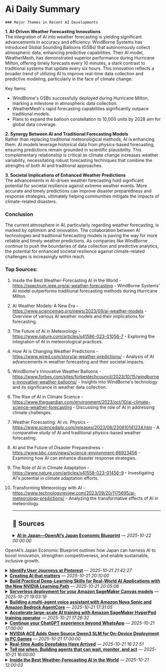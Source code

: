 # Ai Daily Summary

    ### Major Themes in Recent AI Developments

**1. AI-Driven Weather Forecasting Innovations**  
The integration of AI into weather forecasting is yielding significant advancements in accuracy and efficiency. WindBorne Systems has introduced Global Sounding Balloons (GSBs) that autonomously collect atmospheric data, enhancing predictive capabilities. Their AI model, WeatherMesh, has demonstrated superior performance during Hurricane Milton, offering timely forecasts every 10 minutes, a stark contrast to traditional systems that update every six hours. This innovation reflects a broader trend of utilizing AI to improve real-time data collection and predictive modeling, particularly in the face of climate change.

Key Items:  
- WindBorne's GSBs successfully deployed during Hurricane Milton, marking a milestone in atmospheric data collection.  
- WeatherMesh's rapid forecasting capabilities significantly outpace traditional models.  
- Plans to expand the balloon constellation to 10,000 units by 2028 aim for global data coverage.

**2. Synergy Between AI and Traditional Forecasting Models**  
Rather than replacing traditional meteorological methods, AI is enhancing them. AI models leverage historical data from physics-based forecasting, ensuring predictions remain grounded in scientific plausibility. This complementary relationship is critical as climate change increases weather variability, necessitating robust forecasting techniques that combine the strengths of both AI and traditional approaches.

**3. Societal Implications of Enhanced Weather Predictions**  
The advancements in AI-driven weather forecasting hold significant potential for societal resilience against extreme weather events. More accurate and timely predictions can improve disaster preparedness and response strategies, ultimately helping communities mitigate the impacts of climate-related disasters.

### Conclusion  
The current atmosphere in AI, particularly regarding weather forecasting, is marked by optimism and innovation. The collaboration between AI technologies and traditional forecasting models is paving the way for more reliable and timely weather predictions. As companies like WindBorne continue to push the boundaries of data collection and predictive analytics, the potential for enhanced societal resilience against climate-related challenges is increasingly within reach.

### Top Sources:
1. Inside the Best Weather-Forecasting AI in the World - https://spectrum.ieee.org/ai-weather-forecasting - WindBorne Systems' AI model outperforms traditional forecasting methods during Hurricane Milton.  
2. AI Weather Models: A New Era - https://www.sciencemag.org/news/2023/09/ai-weather-models - Overview of various AI weather models and their implications for forecasting.  
3. The Future of AI in Meteorology - https://www.nature.com/articles/s41586-023-01056-7 - Exploring the integration of AI in meteorological practices.  
4. How AI is Changing Weather Predictions - https://www.wired.com/story/ai-weather-predictions/ - Analysis of AI advancements in weather forecasting and their societal impacts.  
5. WindBorne's Innovative Weather Balloons - https://www.forbes.com/sites/forbestechcouncil/2023/10/15/windbornes-innovative-weather-balloons/ - Insights into WindBorne's technology and its significance in weather data collection.  
6. The Rise of AI in Climate Science - https://www.theguardian.com/environment/2023/oct/10/ai-climate-science-weather-forecasting - Discussing the role of AI in addressing climate challenges.  
7. Weather Forecasting: AI vs. Physics - https://www.sciencedaily.com/releases/2023/08/230810141234.htm - A comparative study of AI and traditional physics-based weather forecasting.  
8. AI and the Future of Disaster Preparedness - https://www.bbc.com/news/science-environment-66923456 - Examining how AI can enhance disaster response strategies.  
9. The Role of AI in Climate Adaptation - https://www.nature.com/articles/s41558-023-01456-9 - Investigating AI's potential in climate adaptation efforts.  
10. Transforming Meteorology with AI - https://www.technologyreview.com/2023/09/20/1175695/ai-meteorology-predictions/ - Analyzing the transformative effects of AI in meteorology.
                
    ---
                
    ## 📰 Sources
    <details><summary><strong><a href='https://openai.com/index/japan-economic-blueprint' target='_blank'>AI in Japan—OpenAI’s Japan Economic Blueprint</a></strong> — <em>2025-10-22 00:00:00</em></summary>

OpenAI’s Japan Economic Blueprint outlines how Japan can harness AI to boost innovation, strengthen competitiveness, and enable sustainable, inclusive growth.

</details>

<details><summary><strong><a href='https://medium.com/pinterest-engineering/identify-user-journeys-at-pinterest-b517f6275b42?source=rss-ef81ef829bcb------2' target='_blank'>Identify User Journeys at Pinterest</a></strong> — <em>2025-10-21 21:42:27</em></summary>

Lin Zhu | Sr. Staff Machine Learning EngineerJaewon Yang | Principal Machine Learning EngineerRavi Kiran Holur Vijay | Director, Machine Learning EngineeringPinterest has always been a go-to destination for inspiration, a place where users explore everything from daily meal ideas to major life events like planning a wedding or renovating a home. Our core mission is to be an inspiration-to-realization platform. To fulfill this, we recognized a critical challenge: we needed to move beyond understanding immediate interests and comprehend the underlying, long-term goals of our users. Therefore, we introduce user journeys as the foundation for recommendations.We define a journey as the intersection of a user’s interests, intent, and context at a specific point in time. A user journey is a sequence of user-item interactions, often spanning multiple sessions, that centers on a particular interest and reveals a clear intent — such as exploring trends or making a purchase. For example, a journey might involve an interest in “summer dresses,” an intent to “learn what’s in style,” and a context of being “ready to buy.” Users can have multiple, sometimes overlapping, journeys occurring simultaneously as their interests and goals evolve.Inferring user journeys goes beyond understanding immediate interests, it allows us to comprehend the underlying, long-term goals of our users. By identifying user journeys, we can move from simple content recommendations to becoming a platform that assists users in achieving their goals, whether it’s planning a wedding, renovating a kitchen, or learning a new skill. This aligns with Pinterest’s mission to be an inspiration-to-realization platform, and provides the foundation for journey-aware recommendations.Figure 1: Example of notifications based on user journeyOur Solution PhilosophyFrom the outset, we knew we were building a new product without large amounts of training data. This constraint shaped our engineering philosophy for this project:Be Lean: Minimize the development of new components where no data exists.Start Small: Begin with a small, high-quality dataset of a few hundred human-annotated examples.Leverage Foundation Models: Utilize pretrained models, like pretrained SearchSage for keyword embeddings, to maximize cost efficiency and effectiveness.Make it Extensible: Design a system that supports more complex models as we collect more data, with a clear path to incorporating more advanced ML and LLM techniques.System Architecture: A WalkthroughTo identify these journeys, we evaluated two primary approaches:Predefined Journey Taxonomy: Building a fixed set of journeys and mapping users to them. While this offers consistency, it risks overlapping with existing systems, requiring significant maintenance, and being slow to adapt to new trends.Dynamic Keyword Extraction: Directly extracting journeys from a user’s activities, representing each journey as a cluster of keywords (queries, annotations, interests, etc.).We chose the Dynamic Extraction approach to generate journeys based on the user’s information. It offered greater flexibility, personalization, and adaptability, allowing the system to respond to emerging trends and unique user behaviors. This method also allowed us to leverage existing infrastructure and simplify the modeling process by focusing on clustering activities for individual users.Figure 2: High-level journey aware notification system designAt a high level, we extract keywords from multiple sources and employ hierarchical clustering to generate keyword clusters; each cluster is a journey candidate. We then build specialized models for journey ranking, stage prediction, naming, and expansion. This inference pipeline runs on a streaming system, allowing us to run full inference if there’s algorithm change, or daily incremental inference for recent active users so the journeys respond quickly to a user’s most recent activities.Figure 3: User journey inference pipeline via Streaming systemLet’s break down the key components of this innovative system:1. User Journey Extraction and ClusteringThis foundational component is designed to generate fresh, personalized journeys for each user.Input Data: We leverage a rich set of user data, including: — User search history: Aggregated queries and timestamps. — User activity history: Interactions like Pin closeups, repins, and clickthroughs, extract the annotations and interests from the engaged Pins. — User’s boards: Extract the annotations and interests from the Pins in the user’s boards.User Journey Clustering: We treat all the queries, annotations, and interests as keywords with metadata. Then we adopt the pretrained text embedding for the keywords to perform hierarchical clustering to form journey clusters.2. Journey Naming & ExpansionClear and intuitive journey names are crucial for user experience.Journey Naming: The current production model is to apply a ranking model to pick the top keyword extracted from each cluster as the journey name. It balances personalization and simplicity by choosing the most relevant keywords from the cluster. We are working with scaling LLM for Journey Name Generation, which promises highly personalized and adaptable names.Journey Expansion: We leverage LLMs to generate new journey recommendations based on a user’s past or ongoing journeys, with an emphasis on balancing the predictive power of LLMs and efficiently serving through pre-generated recommendations. In the initial stage, we focus on creating non-personalized, related journeys based on a given input journey. Since the total number of journeys is limited, we can use LLMs to generate this data offline and store it in a key-value store. For personalized recommendations, we will apply the journey ranking model online to rank related journeys for each user.3. Journey Ranking & DiversificationTo ensure the most relevant journeys are presented, and to prevent monotony, we built a ranking model and applied diversification afterwards.Journey RankingSimilar to traditional ranking problems, our initial approach is to build a point-wise ranking model. We get labels from user email feedback and human annotation. The model takes user features, engagement features (how frequently the user engaged on this journey through search, actions on Pins, etc.) and recency features. This provides a simple, immediate baseline.Journey DiversificationTo prevent the top ranked journeys from always being similar, we implement a diversifier after the journey ranking stage. The most straightforward approach is to apply a penalty if the journey is similar to the journeys that ranked higher (the similarity is measured using pretrained keyword embedding). For each journey i, score will be updated based on the formula below. Finally, we re-rank the journeys according to the updated score.Occurrence is the number of similar journeys ranked before the current journey, and penalty is a hyperparameter to tune, usually chosen as 0.95.4. Journey Stage PredictionUnderstanding a journey’s lifecycle helps us determine appropriate notification timing. We simplify this into two objectives:Situational vs. Evergreen Classification: Journeys are categorized based on user engagement patterns and activity duration. If users engage with a journey consistently over an extended period, we classify it as “Evergreen” — these journeys remain perpetually active. In contrast, journeys with engagement limited to a shorter timeframe are classified as “Situational,” as they are expected to conclude at a certain point.Journey Stage (Ongoing vs. Ended) Classification: For situational journeys, we evaluate whether the journey is still ongoing or has ended, primarily by analyzing the time since the user’s last engagement. Future improvements will include incorporating user feedback and developing a supervised model for more accurate classification.5. User Journeys OutputThe user journeys could be used in downstream applications for retrieval and ranking. The desired output is a list of distinct user journeys. Each journey should ideally be represented with:Journey Name: A concise and descriptive name (e.g., “Kitchen Renovation,” “Improving Home Organization,” “Engagement Ring Selection”).Keywords: List of keywords related to this journey; it could be the corresponding interests, annotations, queries, or any keywords.Stage: An indicator of where the user is within that journey (e.g., “inspiration,” “action”); we simplified it to “ongoing” or “ended” in the initial launch.Confidence Score: The confidence score for this predicted journey.Figure 4: User journey inference examples6. Relevance EvaluationWe aim to establish a robust evaluation and monitoring pipeline to ensure consistent and reliable quality assessment of top-k user journey predictions. Because human evaluation is costly and sometimes inconsistent, we leverage LLMs to assess the relevance of predicted user journeys. By providing user features and engagement history, we ask the LLM to generate a 5-level score with explanations. We have validated that LLM judgments closely correlate with human assessments in our use case, giving us confidence in this approach.Experiment ResultsWe applied user journeys inference to deliver notifications related to the user’s ongoing journeys. Our initial experiments demonstrate the significant impact of Journey-Aware Notifications¹:The system drove statistically significant gains in user engagements.Compared to our existing interest-based notifications, journey-aware notifications demonstrated an 88% higher email click rate and a 32% higher push open rate.User surveys revealed a 23% increase in positive feedback rate compared to interest-based notifications.Ongoing EffortAs a follow up, we are working on leveraging large language models (LLMs) to infer user journeys given user information and activities, while offering several key benefits:Simplification: Many existing components of the journey inference system — including keyword extraction, clustering, journey naming, and stage prediction models — can be consolidated and replaced with a single LLM.Quality Improvement: By utilizing the advanced capabilities of LLMs to understand user behavior, we aim to significantly enhance the accuracy and quality of user journey predictions.We tuned our prompts and used GPT to generate ground truth labels for fine-tuning Qwen, enabling us to scale in-house LLM inference while maintaining competitive relevance. Next, we utilized Ray batch inference to improve the efficiency and scalability. Finally, we are implementing full inference for all users and incremental inference for recently active users to reduce overall inference costs. All generated journeys will go through safety checks to ensure they meet our safety standards.Figure 5: User Journey inference using LLMsAcknowledgementWe’d like to thank Kevin Che, Justin Tran, Rui Liu, Anya Trivedi, Binghui Gong, Randy Tumalle, Tianqi Wang, Fangzheng Tian, Eric Tam, Manan Kalra, Mengtian Hu and Mengying Yang for their contribution!Thanks Jeanette Mukai, Darien Boyd, Samuel Owens, Justin Pangilinan, Blake Weber, Gloria Lee, Jess Adamiak for the product insights!Thanks Tingting Zhu, Shivani Rao, Dimitra Tsiaousi, Ye Tian, Vishwakarma Singh, Shipeng Yu, Rajat Raina and Randall Keller for the support!¹Pinterest Internal Data, USA, April-May 2025Identify User Journeys at Pinterest was originally published in Pinterest Engineering Blog on Medium, where people are continuing the conversation by highlighting and responding to this story.

</details>

<details><summary><strong><a href='https://news.mit.edu/2025/creating-ai-that-matters-1021' target='_blank'>Creating AI that matters</a></strong> — <em>2025-10-21 20:10:00</em></summary>

How the MIT-IBM Watson AI Lab is shaping AI-sociotechnical systems for the future.

</details>

<details><summary><strong><a href='https://www.nvidia.com/en-us/learn/learning-path/deep-learning/' target='_blank'>Build Practical Deep-Learning Skills for Real-World AI Applications with the New NVIDIA Learning Path</a></strong> — <em>2025-10-21 20:05:06</em></summary>

Check out the learning path page and sign up for courses, workshops, and certifications to help develop your skills.

</details>

<details><summary><strong><a href='https://aws.amazon.com/blogs/machine-learning/serverless-deployment-for-your-amazon-sagemaker-canvas-models/' target='_blank'>Serverless deployment for your Amazon SageMaker Canvas models</a></strong> — <em>2025-10-21 19:03:19</em></summary>

In this post, we walk through how to take an ML model built in SageMaker Canvas and deploy it using SageMaker Serverless Inference, helping you go from model creation to production-ready predictions quickly and efficiently without managing any infrastructure. This solution demonstrates a complete workflow from adding your trained model to the SageMaker Model Registry through creating serverless endpoint configurations and deploying endpoints that automatically scale based on demand .

</details>

<details><summary><strong><a href='https://aws.amazon.com/blogs/machine-learning/building-a-multi-agent-voice-assistant-with-amazon-nova-sonic-and-amazon-bedrock-agentcore/' target='_blank'>Building a multi-agent voice assistant with Amazon Nova Sonic and Amazon Bedrock AgentCore</a></strong> — <em>2025-10-21 17:31:05</em></summary>

In this post, we explore how Amazon Nova Sonic's speech-to-speech capabilities can be combined with Amazon Bedrock AgentCore to create sophisticated multi-agent voice assistants that break complex tasks into specialized, manageable components. The approach demonstrates how to build modular, scalable voice applications using a banking assistant example with dedicated sub-agents for authentication, banking inquiries, and mortgage services, offering a more maintainable alternative to monolithic voice assistant designs.

</details>

<details><summary><strong><a href='https://aws.amazon.com/blogs/machine-learning/accelerate-large-scale-ai-training-with-amazon-sagemaker-hyperpod-training-operator/' target='_blank'>Accelerate large-scale AI training with Amazon SageMaker HyperPod training operator</a></strong> — <em>2025-10-21 17:26:32</em></summary>

In this post, we demonstrate how to deploy and manage machine learning training workloads using the Amazon SageMaker HyperPod training operator, which enhances training resilience for Kubernetes workloads through pinpoint recovery and customizable monitoring capabilities. The Amazon SageMaker HyperPod training operator helps accelerate generative AI model development by efficiently managing distributed training across large GPU clusters, offering benefits like centralized training process monitoring, granular process recovery, and hanging job detection that can reduce recovery times from tens of minutes to seconds.

</details>

<details><summary><strong><a href='https://openai.com/index/chatgpt-whatsapp-transition' target='_blank'>Continue your ChatGPT experience beyond WhatsApp</a></strong> — <em>2025-10-21 17:00:00</em></summary>

ChatGPT will no longer be available on WhatsApp after January 15, 2026. Learn how to link your ChatGPT account and continue your conversations across devices.

</details>

<details><summary><strong><a href='https://developer.nvidia.com/blog/nvidia-ace-adds-open-source-qwen3-slm-for-on-device-deployment-in-pc-games/' target='_blank'>NVIDIA ACE Adds Open Source Qwen3 SLM for On-Device Deployment in PC Games</a></strong> — <em>2025-10-21 17:00:00</em></summary>

To help create real-time, dynamic NPC game characters, NVIDIA ACE now supports the open source Qwen3-8B small language model (SLM) for on-device...

</details>

<details><summary><strong><a href='https://spectrum.ieee.org/real-time-audio-deepfake-vishing' target='_blank'>Real-time Audio Deepfakes Have Arrived</a></strong> — <em>2025-10-21 16:22:51</em></summary>

Early AI deepfakes, while impressive from a technical perspective, were both difficult to create and still not entirely convincing.The technology has advanced quickly since 2020 or so, however, and has recently cleared a key hurdle: It’s now possible to create convincing real-time audio deepfakes using a combination of publicly available tools and affordable hardware. This is according to a report published by NCC Group, a cybersecurity firm, in September. It outlines a “deepfake vishing” (voice phishing) technique that uses AI to re-create a target’s voice in real time.Pablo Alobera, managing security consultant at NCC Group, says the real-time deepfake tool, once trained, can be activated with just the press of a button. “We created a front end, a Web page, with a start button. You just click start, and it starts working,” says Alobera.Real-time Voice Deepfakes Can Impersonate AnyoneNCC Group hasn’t made its real-time voice deepfake tool publicly available, but the company’s research paper includes a sample of the resulting audio. It demonstrates that the real-time deepfake is both convincing and can be activated without discernible latency.   Your browser does not support the audio tag. The quality of the input audio used in the demonstration is also rather poor, yet the output still sounds convincing. That means the tool could be used with a wide variety of microphones included in laptops and smartphones.Audio deepfakes are nothing new, of course. A variety of companies, such as ElevenLabs, provide tools that can create an audio deepfake with just a few minutes of audio.However, past examples of AI voice deepfakes were not recorded in real time, which could make the deepfake less convincing. Attackers could prerecord deepfaked dialogue, but the victim could easily catch on if the conversation veered from the expected script. Alternatively, an attacker might try to generate the deepfake on the fly, but it would require at least several seconds to generate (and often much longer), leading to obvious delays in the conversation. NCC Group’s real-time deepfake isn’t hampered by these problems. Alobera says that, with consent from clients, NCC Group used the voice changer alongside other techniques, like caller ID spoofing, to impersonate individuals. “Nearly all times we called, it worked. The target believed we were the person we were impersonating,” says Alobera.NCC Group’s demonstration is also notable because it doesn’t rely on a third-party service, but instead uses open-source tools and readily available hardware. Though the best performance is achieved with a high-end GPU, the audio deepfake was also tested on a laptop with Nvidia’s RTX A1000. (The A1000 is among the lowest-performing GPUs in Nvidia’s current lineup.) Alobera says the laptop was able to generate a voice deepfake with only a half-second delay.Real-time Video Deepfakes Aren’t Far BehindNCC Group’s success in creating a tool for real-time voice deepfakes suggests they’re on the verge of going mainstream. It seems you can’t always believe what you can hear, even if the source is a phone call with a person you’ve known for years.But what about what you can see?Video deepfakes are also having a moment, thanks to a wave of viral deepfake videos sweeping across TikTok, YouTube, Instagram, and other video platforms.  Youri van Hofwegen/YouTubeThis was made possible by the release of two recent AI models: Alibaba’s WAN 2.2 Animate and Google’s Gemini Flash 2.5 Image (often referred to as Nano Banana). While earlier models could often replicate the faces of celebrities, the latest models can be used to deepfake anyone and place them in nearly any environment.Trevor Wiseman, founder of AI cybersecurity consultant the Circuit, says he’s already seen cases where companies and individuals were tricked by video deepfakes. He said one company was duped in the hiring process and “actually shipped a laptop, to a U.S. address that ended up being a holding place for a scam.”As impressive as the latest video deepfakes are, though, there are still limitations.      Real-time audio deepfakes will make the steps required for successful voice-phishing attacks more acessible.NCC GroupUnlike NCC Group’s audio deepfake, the latest video deepfakes are still not capable of high-quality results in real time. There’s also still a few tells. Wiseman says even the latest video deepfakes have trouble matching a person’s expression with their tone of voice and demeanor. “If they’re excited but they have no emotion on their face, it’s fake,” he says.Still, this may be a case where the exceptions prove the rule. Wiseman notes the technology is already good enough to fool most people most of the time. He suggests companies and individuals will need new tactics to authenticate themselves that don’t rely on voice or video conversations.“You know, I’m a baseball fan,” he says. “They always have signals. It sounds corny, but in the day we live in, you’ve got to come up with something that you can use to say if this is real, or not.”

</details>

<details><summary><strong><a href='https://www.microsoft.com/en-us/research/blog/tell-me-when-building-agents-that-can-wait-monitor-and-act/' target='_blank'>Tell me when: Building agents that can wait, monitor, and act</a></strong> — <em>2025-10-21 16:00:00</em></summary>

SentinelStep enables AI agents to handle monitoring tasks that run for hours or days, like watching for emails or tracking prices. It works by managing when agents should check and their context, avoiding wasted resources and missed updates.
The post Tell me when: Building agents that can wait, monitor, and act appeared first on Microsoft Research.

</details>

<details><summary><strong><a href='https://spectrum.ieee.org/ai-weather-forecasting' target='_blank'>Inside the Best Weather-Forecasting AI in the World</a></strong> — <em>2025-10-21 12:00:03</em></summary>

In October 2024, Hurricane Milton turned into one of the fastest-growing storms on record over the Atlantic Ocean. The hurricane’s rapid gain in intensity caught meteorologists off guard, which meant the affected communities were surprised too. The storm ultimately claimed 15 lives and caused US $34 billion in damages as it tore across Florida.Why was Milton’s explosive growth so hard to anticipate? This failure stemmed from a lack of good weather data. The kind of data you can get only by flying a suitably outfitted aircraft straight into a developing storm. This type of mission requires human pilots to put their lives at risk to release dropsondes—sensors dangling from parachutes—that will gather critical atmospheric measurements. If meteorologists can get that precious data in time, they can often use it to produce life-saving predictions. WindBorne’s high-tech weather balloons stay aloft for weeks, a considerable improvement over the hours that today’s standard weather balloons spend in the atmosphere. WindBorne Systems  But hurricane hunters can fly only so many missions, and most storms develop in places that aircraft can’t safely reach, such as over vast ocean expanses. So we are left with massive data gaps precisely where the most dangerous weather begins.WindBorne Systems, the company I cofounded in 2019, is pioneering a better way to predict the weather. Our approach starts with cutting-edge weather balloons and ends with our proprietary AI weather-forecasting system. Hurricane Milton’s dramatic arrival last year gave us our first opportunity to observe such a weather system directly and to predict a hurricane’s path as the storm evolved.  The WindBorne crew arrives before dawn to set up a balloon launch at Bodega Bay, Calif. Christie Hemm Klok At WindBorne, based in Palo Alto, Calif.,  we’ve developed a sophisticated type of long-duration weather balloon. These Global Sounding Balloons (GSBs), as we call them, can maneuver through the atmosphere and follow dynamic flight paths by surfing the winds. In the lead-up to Milton, we launched six of these balloons, carrying dropsondes, from a safe distance away, in Mobile, Ala. Within the next 24 hours, the balloons were able to enter the hurricane and release their dropsondes to measure temperature, pressure, and humidity, along with wind speed and direction—information that potentially could have helped forecasters determine exactly how the hurricane would behave. The sensors that collect weather data for each Global Sounding Balloon are encased in plastic.  Christie Hemm Klok This dropsonde deployment, the first ever by weather balloon, demonstrated that it’s possible to release airborne sensors without the usual costs and risks to human life. And when our team ran the collected data through our AI-based forecasting model, WeatherMesh, its predictions of Milton’s path were more accurate than those from the U.S. National Hurricane Center. Alas, because our dropsonde launch was an experiment meant to test our technology’s capabilities, the results we obtained couldn’t be disseminated to the public in real time. But it was nevertheless a great accomplishment: WindBorne proved definitively that AI forecasts can outperform the kind of weather models our society has relied on for decades.Our mission at WindBorne is to build what we liken to a “planetary nervous system”—an end-to-end AI-based forecasting system that can gather vast amounts of weather data and transform that data into accurate and timely forecasts. Just as a person’s nervous system constantly sends information from all parts of the body to the brain, our planetary nervous system gathers observations from all over the Earth and sends them to our AI brain.Our system, which requires both advanced data-collection hardware and sophisticated AI modeling, can radically improve how people use weather predictions to make decisions in areas such as national defense, renewable energy, and agriculture. With climate change increasing the frequency and cost of extreme weather events like Milton, we hope to provide better forecasts to help society navigate this new reality.WindBorne’s Stanford OriginsWindBorne started as a 2015 project in the Stanford Student Space Initiative, when Andrey Sushko (now WindBorne’s CTO) and some other students became interested in extending the flight duration of conventional weather balloons. Most weather balloons burst after just a couple of hours in flight, collecting data for only a single up-down cycle as they ascend, pop, and then drop back down to the ground. These balloons almost never go far beyond their continental launch sites, leaving the air above oceans, deserts, and other remote regions underobserved. That’s problematic because weather is global: A disturbance that starts near the west coast of Africa can develop into the next catastrophic storm to hit North America.While working on the project, we discovered that the flight limitations of conventional weather balloons mean that they’re observing only about 15 percent of the globe. We realized that if we improved the hardware and control systems, we could create weather balloons that self-navigate and intelligently “surf” the wind, allowing them to stay aloft much longer than conventional balloons—think weeks instead of hours.  John Dean cofounded WindBorne in 2019.            Jason Henry/The New York Times/Redux        I cofounded the company in 2019 with four of my peers from Stanford, and later took on the role of CEO. At that time, we were still in the early R&D stages for our balloons. The result of that work was a design for autonomous, long-duration balloons that communicate with operators via satellite. In 2024, we introduced our first AI forecasting model, WeatherMesh, to ingest the data from the balloons and give them high-level instructions on where to fly next to fill in specific data gaps.The main envelope of a WindBorne balloon is made from a thin, transparent film just 20 micrometers thick—less than half the thickness of a human hair—and the whole assembly weighs less than 2 kilograms. Each balloon has a bag of sand used as ballast; the balloon can release sand to rise higher or vent gas to descend to a different wind current. Each balloon’s onboard autonomous system plots how to use the winds at different elevations to reach the locations specified by its WeatherMesh instructions.Our GSBs, which collect orders of magnitude more data than single-use dropsondes, make up Atlas, our global constellation. Today, our GSBs can fly for well over 50 days at altitudes ranging from ground level up to around 24 kilometers. Atlas, which typically has hundreds of balloons in the air at any time, collects more in situ data each day than the balloons managed by the U.S. National Weather Service.Following our time at Stanford, the WindBorne team built a business by scaling our Atlas constellation and providing weather data as a service. At first, the balloons’ navigation was guided by results from a traditional numerical weather-prediction model that ran on a supercomputer. But running that model required hundreds of times as much computing power as AI weather models do. As our constellation proved capable of collecting vast amounts of data, we knew we needed to build a model that could not only efficiently direct our balloon constellation but also assimilate its massive datasets.The Limitations of Traditional Forecast MethodsCurrently, most weather forecasts rely on physics-based numerical weather prediction. In the United States, this job is handled by the federal government’s Global Forecast System (GFS), which ingests data from satellites, ground stations, radar systems, and a worldwide network of conventional weather balloons. It runs on a supercomputer four times a day, using a technique called data assimilation to produce forecasts that extend up to 16 days out. Data assimilation interprets new data alongside historical data to come up with the most accurate forecast possible.But therein lies the problem: Forecasting models are only as accurate as the data they are fed. With much of the global atmosphere not being regularly probed by balloons, current forecasts are hamstrung by the sparseness of the datasets available to them. You’ve probably seen a hurricane’s forecast cone shift dramatically from one day to the next. That volatility comes in part from the incomplete data driving these models. What’s more, physics-based models require enormous computing resources, which translate into high operational costs.  For the launch, the balloon is mounted on a ring that’s aligned with the wind. Christie Hemm Klok Over the last few years, AI models have disrupted weather forecasting, proving that they can generate faster, less costly, and more accurate predictions when compared with the prior gold standard of physics-based numerical weather models. When the Chinese company Huawei introduced its Pangu-Weather model in 2023, it served notice that AI forecasting could not only compete with physics-based models, but it could even outperform them. Other recent AI weather models include Google DeepMind’s GraphCast and AIFS from the European Centre for Medium-Range Weather Forecasts. But our system outperforms all of them, sometimes by a very large measure.While they continue to smash records, AI models (including ours) still make use of traditional physics-based models in several ways. For starters, all AI models are trained on historical weather data and predictions produced by conventional systems. Without them, the model would have to rely on raw, real-time observations for training data, without historical context.AI models also inherently lack an advanced understanding of physics, so traditional models provide a baseline to ensure that AI-generated predictions are physically plausible. This assistance is especially important during extreme weather events, when physics-based models can help AI models simulate rare conditions based on atmospheric principles.How We Built our AI Weather-Forecasting ModelWhen the WindBorne team set out to build the initial version of WeatherMesh, we had three main goals. First, it had to be inexpensive to run. Second, it needed to be at least as accurate as the top physics-based models. Third, it had to deliver forecasts with a high spatial resolution, providing fine-grained predictions on the scale of tens of kilometers.We decided to use an architecture based on what are called transformers—the same technology that powers large language models like ChatGPT—because transformers can process huge datasets efficiently once they’re trained. This architecture includes what AI mavens refer to as an encoder-processor-decoder structure. The encoder transforms raw weather data—things like temperature, wind, and pressure—into a simpler compressed format known as latent space, where patterns are easier for the model to work with. The processor then runs calculations in this latent space to predict how the weather will change over time. To create longer-range forecasts, we simply run the processor step multiple times, with the output of the last prediction step serving as the input for the next. Finally, the decoder translates the results back into real-world weather variables.We trained our first weather model at our headquarters using a cluster of a few dozen Nvidia RTX 4090 graphics processing units (GPUs), which cost far less than relying on cloud-computing services to handle hundreds of terabytes of atmospheric data. Setting up our own machines paid off. The hardware set us back about $100,000, but had we run all our training experiments in the cloud instead, it easily would have cost four times as much.      The balloon is initially doubled up [top] to make it more maneuverable before launch. Then Andrey Sushko, cofounder and CTO of WindBorne Systems, releases the balloon. A screenshot [bottom] shows data gathered by the balloon in real time.  Photos: Christie Hemm Klok; Screenshot: WindBorneThe first version of WeatherMesh was smaller, faster, and cheaper to operate than the AI weather models created by tech giants. During training, it used about one-fifteenth the computing power of DeepMind’s GraphCast and one-tenth that of Huawei’s Pangu-Weather. Its small size makes its stellar performance all the more notable: It outperformed both those AI models and traditional physics-based models.The early accuracy gains of WeatherMesh can be attributed to our data-collection method. Our GSBs collect 30 to 50 times as much data as do conventional balloons, and we feed that data directly into WeatherMesh. We measured our model’s accuracy based on frequency of errors when compared with other physics- and AI-based models. In 2024, we beat both Huawei’s Pangu-Weather and DeepMind’s GraphCast to become the most accurate AI forecasting model in the world. At the time this article is being published, in October 2025, WeatherMesh retains the lead.Our initial version of the model took in data and output forecasts at 0.25-degree resolution (about 25 kilometers per grid cell) to match the resolution of ERA5, a widely used historical weather dataset. Today, WeatherMesh also includes a component that can provide forecasts for selected locations at a resolution of about 1 km.Most AI weather models train on historical datasets like ERA5, which organizes decades of atmospheric data into a consistent framework. But we also wanted WeatherMesh to run “live,” ingesting real-time balloon observations and up-to-date analyses from the U.S. and European agencies. That transition was challenging, because most AI models perform worse when they shift from carefully curated historical data to messy real-world feeds.To address this issue, we built specialized adapters based on a type of neural-network architecture known as U-Net, which excels at learning spatial features across different scales. These adapters translate real-time data into the same internal format used for WeatherMesh’s training data. In this way we preserved the benefits of training on ERA5 while still delivering accurate real-time forecasts.Building On Success With WeatherMesh-4Following the success of our initial WeatherMesh model, we released the second, third, and fourth versions of the model in rapid succession. WeatherMesh-4 predicts standard atmospheric variables at 25 vertical levels throughout the atmosphere. It also predicts a wide range of conditions at the surface, including temperature and dewpoint at 2 meters from the ground, wind speed at 10 meters and 100 meters, minimum and maximum temperatures, precipitation, solar radiation, and total cloud cover. It can produce a full forecast every 10 minutes based on the latest observations. In contrast, traditional global weather models update every 6 hours.We’ve run extensive benchmarks to compare the latest version of WeatherMesh with other popular forecasting systems. We’ve found that the model’s predictions for the Earth’s surface and atmosphere are up to 30 percent more accurate than those from a traditional model from the European Centre for Medium-Range Weather Forecasts, and also surpass results from DeepMind’s latest model, GenCast, on most evaluations.Building an end-to-end system means the entire pipeline must work in harmony. Our balloon constellation can’t afford to wait 12 hours for a new forecast; it needs near-constant refreshes to navigate the skies. Meanwhile, the AI model uses fresh atmospheric data from the balloons to improve the accuracy of its forecasts. Balancing these requirements forced us to get creative about how we moved the data and ran the model, but ultimately we produced a powerful system that’s fast and responsive.What’s Next for WindBorneIn the coming years, our goal is to expand our Atlas balloon constellation to about 10,000 GSBs flying at any time, launched from about 30 sites worldwide. To achieve that goal we’ll need roughly 300 launches per day, or 9,000 per month. By 2028, we believe the entire globe could be under near-continuous observation by Atlas, from the remote Pacific to the polar ice caps. And we continue to test the boundaries of what is possible: WindBorne recently kept a balloon aloft for a record-breaking 104 days.We’re not aiming to make physics-based weather models obsolete. We see a future where AI and traditional methods operate side by side, each reinforcing the other. Governments, researchers, and corporations can lean on these improved forecasts to guide disaster preparedness, aviation, supply-chain logistics, and more. Our planet’s weather challenges are only going to intensify as the climate continues to change, and improved forecasts are key to helping us prepare.  Each WindBorne balloon contains ballast that can be released to gain altitude.              Christie Hemm Klok           A technician connects sensors to a valve (white and blue circle) that vents gas to reduce altitude.              Christie Hemm Klok         Looking back at Hurricane Milton, it still feels surreal that our balloons managed to ride into a storm of that scale. Yet that was the moment WindBorne proved that a new and agile system could deliver real value where legacy methods fall short. In a world where an extra 12 or 24 hours of warning can mean the difference between safety and devastation, end-to-end AI forecasting offers a revolution in how people can observe, predict, and protect themselves from the most powerful forces on Earth.In October 2024, Hurricane Milton turned into one of the fastest-growing storms on record over the Atlantic Ocean. The hurricane’s intensity caught meteorologists off guard, which meant the affected communities were surprised too. The storm ultimately claimed 15 lives and caused US $34 billion in damages as it tore across Florida.Why did weather forecasters miss the danger this storm presented until it was too late? This failure stemmed from a lack of good weather data. The kind of data you can get only by flying a suitably outfitted aircraft straight into a developing storm. This type of mission requires human pilots to put their lives at risk to release dropsondes—sensors dangling from parachutes—that will gather critical atmospheric measurements. If meteorologists can get that precious data in time, they can often use it to produce life-saving predictions.But hurricane hunters can fly only so many missions, and most storms develop in places that aircraft can’t safely reach, such as over vast ocean expanses. So we are left with massive data gaps precisely where the most dangerous weather begins.At WindBorne Systems, in Palo Alto, Calif., the company I cofounded in 2019, we’re pioneering a better way to make weather predictions. Our approach starts with cutting-edge weather balloons and ends with our proprietary AI weather-forecasting system. Hurricane Milton’s dramatic arrival last year gave us our first opportunity to observe such a weather system directly and to predict a hurricane’s path as the storm evolved.WindBorne has developed a sophisticated type of long-duration weather balloon. These Global Sounding Balloons (GSBs), as we call them, can maneuver through the atmosphere and follow dynamic flight paths simply by leveraging the wind. In the lead-up to Milton, we launched six of these balloons, carrying dropsondes, from a safe distance away, in Mobile, Ala. Within the next 24 hours, the balloons were able to enter the hurricane and release their dropsondes to measure temperature, pressure, and humidity, along with wind speed and direction—information that potentially could have helped forecasters determine exactly how a hurricane would behave.Forecasting models are only as accurate as the data they are fed.This dropsonde deployment, the first ever by weather balloon, demonstrated that it was possible to release airborne sensors without the usual costs and risks to human life. And when our team ran the collected data through our AI-based forecasting model, WeatherMesh, its predictions of Milton’s path were more accurate than those from the U.S. National Hurricane Center. Alas, because our dropsonde launch was an experiment meant to test our technology’s capabilities, the results we obtained couldn’t be disseminated to the public in real time. But it was nevertheless a great accomplishment: WindBorne proved definitively that AI forecasts can outperform the kind of weather models our society has relied on for decades.Our mission at WindBorne is to build what we liken to a “planetary nervous system”—an end-to-end AI-based forecasting system that can gather vast amounts of weather data and transform that data into accurate and timely forecasts. Just as a person’s nervous system constantly sends information from all parts of the body to the brain, our planetary nervous system gathers observations from all over the Earth and sends them to our AI brain.Our system, which requires both advanced data-collection hardware and sophisticated AI modeling, can radically improve how people use weather predictions to make decisions in areas such as national defense, renewable energy, and agriculture. With climate change increasing the frequency and cost of extreme weather events like Milton, we hope to provide better forecasts to help society navigate this new reality.WindBorne’s Stanford OriginsWindBorne started as a 2015 project in the Stanford Student Space Initiative, when Andrey Sushko (now WindBorne’s CTO) and some other students became interested in extending the flight duration of conventional weather balloons. Most weather balloons burst after just a couple of hours in flight, collecting data for only a single up-down cycle as they ascend, pop, and then drop back down to the ground. These balloons almost never go far beyond their continental launch sites, leaving the air above oceans, deserts, and other remote regions drastically underobserved. That’s problematic because weather is global: A disturbance that starts near the west coast of Africa can develop into the next catastrophic storm to hit North America.While working on the project, we discovered that the flight limitations of conventional weather balloons result in only about 15 percent of the globe being adequately observed. We realized that if we improved the hardware and control systems, we could create weather balloons that self-navigate and intelligently “surf” the wind, allowing them to stay aloft much longer than conventional balloons—think weeks instead of hours.I cofounded the company in 2019 with four of my peers from Stanford, and later took on the role of CEO. At that time, we were still in the early R&D stages for our balloons. The result of that work was a design for autonomous, long-duration balloons that communicate with operators via satellite. In 2024, we introduced our first AI forecasting model, WeatherMesh, to ingest the data from the balloons and give them high-level instructions on where to fly next to fill in specific data gaps.  Each balloon has an antenna that enables it to communicate via satellite.             Christie Hemm Klok           A technician assembles the valve used to vent gas.              Christie Hemm Klok         The main envelope of a WindBorne balloon is made from a thin, transparent film just 20 micrometers thick—less than half the thickness of a human hair—and the whole assembly weighs less than 2 kilograms. Each balloon has a bag of sand used as ballast; the balloon can release sand to rise higher or vent gas to descend to a different wind current. Each balloon’s onboard autonomous system plots how to use the winds at different elevations to reach the locations specified by its WeatherMesh instructions.Our GSBs, which collect orders of magnitude more data than single-use dropsondes, make up Atlas, our global constellation. Today, our GSBs can fly for well over 50 days at altitudes ranging from ground level up to around 24 kilometers. Atlas, which typically has hundreds of balloons in the air at any time, collects more in situ data each day than does the U.S. National Weather Service.Following our time at Stanford, the WindBorne team built a business by scaling our Atlas constellation and providing weather data as a service. At first, the balloons’ navigation was guided by results from a traditional numerical weather-prediction model that ran on a supercomputer. But running that model required hundreds of times as much computing power as AI weather models do. As our constellation proved capable of collecting vast amounts of data, we knew we needed to build a model that could not only efficiently direct our balloon constellation but also assimilate its massive datasets.The Limitations of Traditional Forecast MethodsCurrently, most weather forecasts rely on physics-based numerical weather prediction. In the United States, this job is handled by the federal government’s Global Forecast System (GFS), which ingests data from satellites, ground stations, radar systems, and a worldwide network of conventional weather balloons. It runs on a supercomputer four times a day, using a technique called data assimilation to produce forecasts that extend up to 16 days out. Data assimilation interprets new data alongside historical data to come up with the most accurate forecast possible.But therein lies the problem: Forecasting models are only as accurate as the data they are fed. So with 85 percent of the global atmosphere not being regularly probed, current forecasts are hamstrung by the sparseness of the datasets available to them. You’ve probably seen a hurricane’s forecast cone shift dramatically from one day to the next. That volatility comes in part from the incomplete data driving these models. What’s more, physics-based models require enormous computing resources, which translate into high operational costs.By 2028, we believe the entire globe could be under near-continuous observation by Atlas. Over the last few years, AI models have disrupted weather forecasting, proving that they can generate faster, less costly, and more accurate predictions when compared with the prior gold standard of physics-based numerical weather models. When the Chinese company Huawei introduced its Pangu-Weather model in 2023, it served notice that AI forecasting could not only compete with physics-based models, but it could even outperform them. Other recent AI weather models include Google DeepMind’s GraphCast and AIFS from the European Centre for Medium-Range Weather Forecasts. But our system outperforms all of them, sometimes by a very large measure.While they continue to smash records, AI models (including ours) still make use of traditional physics-based models in several ways. For starters, all AI models are trained on historical weather data and predictions produced by conventional systems. Without them, the model would have to rely on raw, real-time observations for training data, without historical context.AI models also inherently lack an advanced understanding of physics, so traditional models provide a baseline to ensure that AI-generated predictions are physically plausible. This assistance is especially important during extreme weather events, when physics-based models can help AI models simulate rare conditions based on atmospheric principles.How We Built our AI Weather-Forecasting ModelWhen the WindBorne team set out to build the initial version of WeatherMesh, we had three main goals. First, it had to be inexpensive to run. Second, it needed to be at least as accurate as the top physics-based models. Third, it had to deliver forecasts with a high spatial resolution, providing fine-grained predictions on the scale of tens of kilometers.We decided to use an architecture based on what are called transformers—the same technology that powers large language models like ChatGPT—because transformers can process huge datasets efficiently once they’re trained. This architecture includes what AI mavens refer to as an encoder-processor-decoder structure. The encoder transforms raw weather data—things like temperature, wind, and pressure—into a simpler compressed format known as latent space, where patterns are easier for the model to work with. The processor then runs calculations in this latent space to predict how the weather will change over time. To create longer-range forecasts, we simply run the processor step multiple times, with the output of the last prediction step serving as the input for the next. Finally, the decoder translates the results back into real-world weather variables.We trained our first weather model at our headquarters using a cluster of a few dozen Nvidia RTX 4090 graphics processing units (GPUs), which cost far less than relying on cloud-computing services to handle hundreds of terabytes of atmospheric data. Setting up our own machines paid off. The hardware set us back about $100,000, but had we run all our training experiments in the cloud instead, it easily would have cost four times as much.  Copper wires threaded through the plastic help control the gas-venting system.              Christie Hemm Klok           The balloon material is only 20 micrometers thick, and each balloon weighs less than 2 kilograms when fully assembled.             Christie Hemm Klok         The first version of WeatherMesh was smaller, faster, and cheaper to operate than the AI weather models created by tech giants. During training, it used about one-fifteenth the computing power of DeepMind’s GraphCast and one-tenth that of Huawei’s Pangu-Weather. Its small size makes its stellar performance all the more notable: It outperformed both those AI models and traditional physics-based models.The early accuracy gains of WeatherMesh can be attributed to our data-collection method. Our GSBs collect 30 to 50 times as much data as do conventional balloons, and we feed that data directly into WeatherMesh. We measured our model’s accuracy based on frequency of errors when compared with other physics- and AI-based models. In 2024, we beat both Huawei’s Pangu-Weather and DeepMind’s GraphCast to become the most accurate AI forecasting model in the world. At the time this article is being published, in October 2025, WeatherMesh retains the lead.Our initial version of the model took in data and output forecasts at 0.25-degree resolution (about 25 kilometers per grid cell) to match the resolution of ERA5, a widely used historical weather dataset. Today, WeatherMesh also includes a component that can provide forecasts for selected locations at a resolution of about 1 km.Most AI weather models train on historical datasets like ERA5, which organizes decades of atmospheric data into a consistent framework. But we also wanted WeatherMesh to run “live,” ingesting real-time balloon observations and up-to-date analyses from the U.S. and European agencies. That transition was challenging, because most AI models perform worse when they shift from carefully curated historical data to messy real-world feeds.To address this issue, we built specialized adapters based on a type of neural-network architecture known as U-Net, which excels at learning spatial features across different scales. These adapters translate real-time data into the same internal format used for WeatherMesh’s training data. In this way we preserved the benefits of training on ERA5 while still delivering accurate real-time forecasts.Building On Success With WeatherMesh-4Following the success of our initial WeatherMesh model, we released the second, third, and fourth versions of the model in rapid succession. WeatherMesh-4 predicts standard atmospheric variables at 25 vertical levels throughout the atmosphere. It also predicts a wide range of conditions at the surface, including temperature and dewpoint at 2 meters from the ground, wind speed at 10 meters and 100 meters, minimum and maximum temperatures, precipitation, solar radiation, and total cloud cover. It can produce a full forecast every 10 minutes based on the latest observations. In contrast, traditional weather models update every 6 hours.  Traditional weather balloons stay aloft for only a few hours and don’t go far from their launch sites.            Annie Mulligan/Houston Chronicle/Getty Images        We’ve run extensive benchmarks to compare the latest version of WeatherMesh with other popular forecasting systems. We’ve found that the model’s predictions for the Earth’s surface and atmosphere are up to 30 percent more accurate than those from the traditional model from the European Centre for Medium-Range Weather Forecasts, and also surpass results from DeepMind’s latest model, GenCast, on most evaluations.Building an end-to-end system means the entire pipeline must work in harmony. Our balloon constellation can’t afford to wait 12 hours for a new forecast; it needs near-constant refreshes to navigate the skies. Meanwhile, the AI model uses fresh atmospheric data from the balloons to improve the accuracy of its forecasts. Balancing these requirements forced us to get creative about how we moved the data and ran the model, but ultimately we produced a powerful system that’s fast and responsive.What’s Next for WindBorneIn the coming years, our goal is to expand our Atlas balloon constellation to about 10,000 GSBs flying at any time, launched from about 30 sites worldwide. To achieve that goal we’ll need roughly 300 launches per day, or 9,000 per month. By 2028, we believe the entire globe could be under near-continuous observation by Atlas, from the remote Pacific to the polar ice caps. And we continue to test the boundaries of what is possible: WindBorne recently kept a balloon aloft for a record-breaking 104 days.We’re not aiming to make physics-based weather models obsolete. We see a future where AI and traditional methods operate side by side, each reinforcing the other. Governments, researchers, and corporations can lean on these improved forecasts to guide disaster preparedness, aviation, supply-chain logistics, and more. Our planet’s weather challenges are only going to intensify as the climate continues to change, and improved forecasts are key to helping us prepare.Looking back at Hurricane Milton, it still feels surreal that our balloons managed to ride into a storm of that scale. Yet that was the moment WindBorne proved that a new and agile system could deliver real value where legacy methods fall short. In a world where an extra 12 or 24 hours of warning can mean the difference between safety and devastation, end-to-end AI forecasting offers a revolution in how people can observe, predict, and protect themselves from the most powerful forces on Earth. 

</details>

